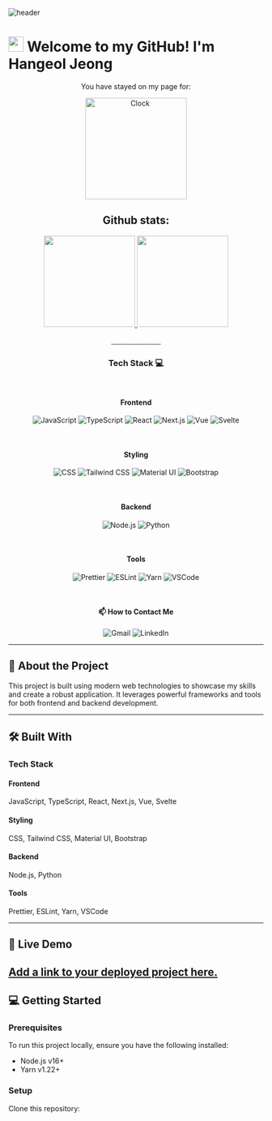 ![header](https://capsule-render.vercel.app/api?type=waving&&color=gradient&height=100&section=header&fontSize=90)
# <img src="https://media.giphy.com/media/hvRJCLFzcasrR4ia7z/giphy.gif" width="30px"> Welcome to my GitHub! I'm Hangeol Jeong

<p align="center">
You have stayed on my page for:
</p>

<p align="center">
<a href="https://github.com/tomchen/animated-svg-clock" title="Animated SVG clock"><img src="https://github.com/tomchen/animated-svg-clock/raw/master/clock.svg" alt="Clock" width="200px" height="200px"></a>
</p>

<div align="center">


## Github stats:

<p align="center">
<a href="https://github.com/hangeol92">
  <img height="180em" src="https://github-readme-stats-eight-theta.vercel.app/api?username=hangeol92&show_icons=true&theme=algolia&include_all_commits=true&count_private=true"/>
  <img height="180em" src="https://github-readme-stats-eight-theta.vercel.app/api/top-langs/?username=hangeol92&layout=compact&langs_count=8&theme=algolia"/>
</a>

</p>

﹏﹏﹏﹏﹏﹏﹏

### Tech Stack 💻

<br>

<!-- Frontend -->
#### Frontend
![JavaScript](https://img.shields.io/badge/JavaScript-F7DF1E?style=flat-square&logo=JavaScript&logoColor=white)
![TypeScript](https://img.shields.io/badge/TypeScript-3178C6?style=flat-square&logo=TypeScript&logoColor=white)
![React](https://img.shields.io/badge/React-61DAFB?style=flat-square&logo=React&logoColor=white)
![Next.js](https://img.shields.io/badge/Next.js-000000?style=flat-square&logo=Next.js&logoColor=white)
![Vue](https://img.shields.io/badge/Vue-4FC08D?style=flat-square&logo=Vue.js&logoColor=white)
![Svelte](https://img.shields.io/badge/Svelte-FF3E00?style=flat-square&logo=Svelte&logoColor=white)

<br>

#### Styling
![CSS](https://img.shields.io/badge/CSS-1572B6?style=flat-square&logo=CSS3&logoColor=white)
![Tailwind CSS](https://img.shields.io/badge/Tailwind%20CSS-06B6D4?style=flat-square&logo=TailwindCSS&logoColor=white)
![Material UI](https://img.shields.io/badge/Material%20UI-0081CB?style=flat-square&logo=Material-UI&logoColor=white)
![Bootstrap](https://img.shields.io/badge/Bootstrap-7952B3?style=flat-square&logo=Bootstrap&logoColor=white)

<br>

<!-- Backend -->
#### Backend
![Node.js](https://img.shields.io/badge/Node.js-339933?style=flat-square&logo=Node.js&logoColor=white)
![Python](https://img.shields.io/badge/Python-3776AB?style=flat-square&logo=Python&logoColor=white)

<br>

#### Tools
![Prettier](https://img.shields.io/badge/Prettier-F7B93E?style=flat-square&logo=Prettier&logoColor=white)
![ESLint](https://img.shields.io/badge/ESLint-4B32C3?style=flat-square&logo=ESLint&logoColor=white)
![Yarn](https://img.shields.io/badge/Yarn-2C8EBB?style=flat-square&logo=yarn&logoColor=white)
![VSCode](https://img.shields.io/badge/VSCode-007ACC?style=flat-square&logo=Visual%20Studio%20Code&logoColor=white)

<br>

#### 📫 How to Contact Me
<a href="mailto:jhg0717@gmail.com" style="text-decoration: none;">
<img src="https://img.shields.io/badge/Gmail-D14836?style=flat-square&logo=Gmail&logoColor=white" alt="Gmail">
</a>
<a href="https://www.linkedin.com/in/hangeol-jeong-842062175/" style="text-decoration: none;">
<img src="https://img.shields.io/badge/LinkedIn-0A66C2?style=flat-square&logo=LinkedIn&logoColor=white" alt="LinkedIn">
</a>



</div>

---

## 📖 About the Project

This project is built using modern web technologies to showcase my skills and create a robust application. It leverages powerful frameworks and tools for both frontend and backend development.

---

## 🛠 Built With

### Tech Stack
#### Frontend
JavaScript, TypeScript, React, Next.js, Vue, Svelte  
#### Styling
CSS, Tailwind CSS, Material UI, Bootstrap  
#### Backend
Node.js, Python  
#### Tools
Prettier, ESLint, Yarn, VSCode  

---

## 🚀 Live Demo

[Add a link to your deployed project here.
](https://general-next-1-op9d.vercel.app/)
---

## 💻 Getting Started

### Prerequisites
To run this project locally, ensure you have the following installed:
- Node.js v16+
- Yarn v1.22+

### Setup
Clone this repository:
